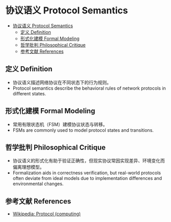# 协议语义 Protocol Semantics


<!-- TOC START -->

- [协议语义 Protocol Semantics](#协议语义-protocol-semantics)
  - [定义 Definition](#定义-definition)
  - [形式化建模 Formal Modeling](#形式化建模-formal-modeling)
  - [哲学批判 Philosophical Critique](#哲学批判-philosophical-critique)
  - [参考文献 References](#参考文献-references)

<!-- TOC END -->

## 定义 Definition

- 协议语义描述网络协议在不同状态下的行为规则。
- Protocol semantics describe the behavioral rules of network protocols in different states.

## 形式化建模 Formal Modeling

- 常用有限状态机（FSM）建模协议状态与转移。
- FSMs are commonly used to model protocol states and transitions.

## 哲学批判 Philosophical Critique

- 协议语义的形式化有助于验证正确性，但现实协议常因实现差异、环境变化而偏离理想模型。
- Formalization aids in correctness verification, but real-world protocols often deviate from ideal models due to implementation differences and environmental changes.

## 参考文献 References

- [Wikipedia: Protocol (computing)](https://en.wikipedia.org/wiki/Protocol_(computing))
